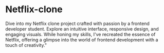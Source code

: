 # Netflix-clone
Dive into my Netflix clone project crafted with passion by a frontend developer student. Explore an intuitive interface, responsive design, and engaging visuals. While honing my skills, I've recreated the essence of Netflix, offering a glimpse into the world of frontend development with a touch of creativity."
